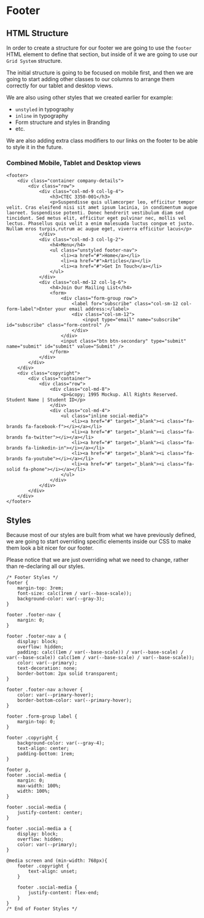 # Footer

## HTML Structure
In order to create a structure for our footer we are going to use the `footer` HTML element to define that section, but inside of it we are going to use our `Grid System` structure.

The initial structure is going to be focused on mobile first, and then we are going to start adding other classes to our columns to arrange them correctly for our tablet and desktop views.

We are also using other styles that we created earlier for example:
* `unstyled` in typography
* `inline` in typography
* Form structure and styles in Branding
* etc.

We are also adding extra class modifiers to our links on the footer to be able to style it in the future.

### Combined Mobile, Tablet and Desktop views
```
<footer>
    <div class="container company-details">
        <div class="row">
            <div class="col-md-9 col-lg-4">
                <h3>CTEC 3350-001</h3>
                <p>Suspendisse quis ullamcorper leo, efficitur tempor velit. Cras eleifend nisi sit amet ipsum lacinia, in condimentum augue laoreet. Suspendisse potenti. Donec hendrerit vestibulum diam sed tincidunt. Sed metus elit, efficitur eget pulvinar nec, mollis vel lectus. Phasellus quis velit a enim malesuada luctus congue et justo. Nullam eros turpis,rutrum ac augue eget, viverra efficitur lacus</p>
            </div>
            <div class="col-md-3 col-lg-2">
                <h4>Menu</h4>
                <ul class="unstyled footer-nav">
                    <li><a href="#">Home</a></li>
                    <li><a href="#">Articles</a></li>
                    <li><a href="#">Get In Touch</a></li>
                </ul>
            </div>
            <div class="col-md-12 col-lg-6">
                <h4>Join Our Mailing List</h4>
                <form>
                    <div class="form-group row">
                        <label for="subscribe" class="col-sm-12 col-form-label">Enter your email address:</label>
                        <div class="col-sm-12">
                            <input type="email" name="subscribe" id="subscribe" class="form-control" />
                        </div>
                    </div>
                    <input class="btn btn-secondary" type="submit" name="submit" id="submit" value="Submit" />
                </form>
            </div>
        </div>
    </div>
    <div class="copyright">
        <div class="container">
            <div class="row">
                <div class="col-md-8">
                    <p>&copy; 1995 Mockup. All Rights Reserved. Student Name | Student ID</p>
                </div>
                <div class="col-md-4">
                    <ul class="inline social-media">
                        <li><a href="#" target="_blank"><i class="fa-brands fa-facebook-f"></i></a></li>
                        <li><a href="#" target="_blank"><i class="fa-brands fa-twitter"></i></a></li>
                        <li><a href="#" target="_blank"><i class="fa-brands fa-linkedin-in"></i></a></li>
                        <li><a href="#" target="_blank"><i class="fa-brands fa-youtube"></i></a></li>
                        <li><a href="#" target="_blank"><i class="fa-solid fa-phone"></i></a></li>
                    </ul>
                </div>
            </div>
        </div>
    </div>
</footer>
```

## Styles
Because most of our styles are built from what we have previously defined, we are going to start overriding specific elements inside our CSS to make them look a bit nicer for our footer.

Please notice that we are just overriding what we need to change, rather than re-declaring all our styles.

```
/* Footer Styles */
footer {
    margin-top: 3rem;
    font-size: calc(1rem / var(--base-scale));
    background-color: var(--gray-3);
}

footer .footer-nav {
    margin: 0;
}

footer .footer-nav a {
    display: block;
    overflow: hidden;
    padding: calc((1em / var(--base-scale)) / var(--base-scale) / var(--base-scale)) calc(1em / var(--base-scale) / var(--base-scale));
    color: var(--primary);
    text-decoration: none;
    border-bottom: 2px solid transparent;
}

footer .footer-nav a:hover {
    color: var(--primary-hover);
    border-bottom-color: var(--primary-hover);
}

footer .form-group label {
    margin-top: 0;
}

footer .copyright {
    background-color: var(--gray-4);
    text-align: center;
    padding-bottom: 1rem;
}

footer p,
footer .social-media {
    margin: 0;
    max-width: 100%;
    width: 100%;
}

footer .social-media {
    justify-content: center;
}

footer .social-media a {
    display: block;
    overflow: hidden;
    color: var(--primary);
}

@media screen and (min-width: 768px){
    footer .copyright {
        text-align: unset;
    }

    footer .social-media {
        justify-content: flex-end;
    }
}
/* End of Footer Styles */
```
